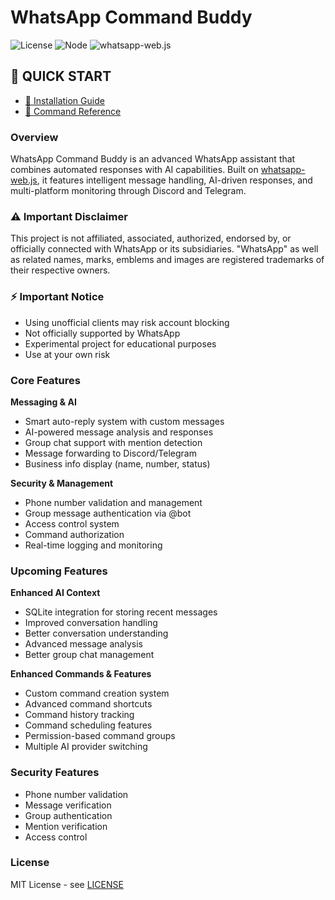 # WhatsApp Command Buddy

![License](https://img.shields.io/badge/license-MIT-blue) ![Node](https://img.shields.io/badge/node-%3E%3D18.0.0-green) ![whatsapp-web.js](https://img.shields.io/badge/whatsapp--web.js-latest-orange)

## 🚀 QUICK START

- [📖 Installation Guide](docs/installation.md)
- [📝 Command Reference](docs/command-guide.md)

### Overview

WhatsApp Command Buddy is an advanced WhatsApp assistant that combines automated responses with AI capabilities. Built on [whatsapp-web.js](https://github.com/pedroslopez/whatsapp-web.js), it features intelligent message handling, AI-driven responses, and multi-platform monitoring through Discord and Telegram.

### ⚠️ Important Disclaimer

This project is not affiliated, associated, authorized, endorsed by, or officially connected with WhatsApp or its subsidiaries. "WhatsApp" as well as related names, marks, emblems and images are registered trademarks of their respective owners.

### ⚡ Important Notice

- Using unofficial clients may risk account blocking
- Not officially supported by WhatsApp
- Experimental project for educational purposes
- Use at your own risk

### Core Features

**Messaging & AI**

- Smart auto-reply system with custom messages
- AI-powered message analysis and responses
- Group chat support with mention detection
- Message forwarding to Discord/Telegram
- Business info display (name, number, status)

**Security & Management**

- Phone number validation and management
- Group message authentication via @bot
- Access control system
- Command authorization
- Real-time logging and monitoring

### Upcoming Features

**Enhanced AI Context**

- SQLite integration for storing recent messages
- Improved conversation handling
- Better conversation understanding
- Advanced message analysis
- Better group chat management

**Enhanced Commands & Features**

- Custom command creation system
- Advanced command shortcuts
- Command history tracking
- Command scheduling features
- Permission-based command groups
- Multiple AI provider switching

### Security Features

- Phone number validation
- Message verification
- Group authentication
- Mention verification
- Access control

### License

MIT License - see [LICENSE](LICENSE)
